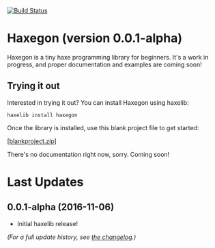 [![Build Status](https://travis-ci.org/TerryCavanagh/haxegon.svg?branch=master)](https://travis-ci.org/TerryCavanagh/haxegon)

# Haxegon (version 0.0.1-alpha)

Haxegon is a tiny haxe programming library for beginners. It's a work in progress, and proper documentation and examples are coming soon!

## Trying it out

Interested in trying it out? You can install Haxegon using haxelib:

    haxelib install haxegon
    
Once the library is installed, use this blank project file to get started:

<a href="https://github.com/TerryCavanagh/haxegon/blob/master/blankproject.zip">[blankproject.zip]</a>

There's no documentation right now, sorry. Coming soon!

# Last Updates

0.0.1-alpha (2016-11-06)
------------------
* Initial haxelib release!

*(For a full update history, see <a href="https://github.com/TerryCavanagh/haxegon/blob/master/changelog.md">the changelog</a>.)*
